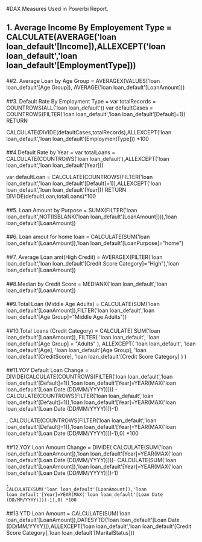 #DAX Measures Used in Powerbi Report. 
## 1. Average Income By Employement Type = CALCULATE(AVERAGE('loan loan_default'[Income]),ALLEXCEPT('loan loan_default','loan loan_default'[EmploymentType]))


####

##2. Average Loan by Age Group = 
 AVERAGEX(VALUES('loan loan_default'[Age Group]),
 AVERAGE('loan loan_default'[LoanAmount]))


####



 ##3. Default Rate By Employment Type = 
 var totalRecords = COUNTROWS(ALL('loan loan_default'))
 var defaultCases = COUNTROWS(FILTER('loan loan_default','loan loan_default'[Default]=1))
 RETURN

 CALCULATE(DIVIDE(defaultCases,totalRecords),ALLEXCEPT('loan loan_default','loan loan_default'[EmploymentType])) *100

####
 

 ##4.Default Rate by Year = 
 var totalLoans = CALCULATE(COUNTROWS('loan loan_default'),ALLEXCEPT('loan loan_default','loan loan_default'[Year]))

 var defaultLoan = CALCULATE(COUNTROWS(FILTER('loan loan_default','loan loan_default'[Default]=1)),ALLEXCEPT('loan loan_default','loan loan_default'[Year]))
 RETURN
 DIVIDE(defaultLoan,totalLoans)*100

####
 
##5. Loan Amount by Purpose = 
SUMX(FILTER('loan loan_default',NOT(ISBLANK('loan loan_default'[LoanAmount]))),'loan loan_default'[LoanAmount])


####


##6. Loan amout for home loan = CALCULATE(SUM('loan loan_default'[LoanAmount]),'loan loan_default'[LoanPurpose]="home") 

####

##7. Average Loan amt(High Credit) = 
AVERAGEX(FILTER('loan loan_default','loan loan_default'[Credit Score Category]="High"),'loan loan_default'[LoanAmount]) 

####

##8.Median by Credit Score = 
 MEDIANX('loan loan_default','loan loan_default'[LoanAmount])

 ####

 ##9.Total Loan (Middle Age Adults) = 
CALCULATE(SUM('loan loan_default'[LoanAmount]),FILTER('loan loan_default','loan loan_default'[Age Group]="Middle Age Adults"))

####

##10.Total Loans (Credit Category) = 
CALCULATE(
    SUM('loan loan_default'[LoanAmount]),
    FILTER(
        'loan loan_default',
        'loan loan_default'[Age Group] = "Adults"
    ),
    ALLEXCEPT(
        'loan loan_default',
        'loan loan_default'[Age],
        'loan loan_default'[Age Group],
        'loan loan_default'[CreditScore],
        'loan loan_default'[Credit Score Category] 
    )
)
####


##11.YOY Default Loan Change = 
 DIVIDE(CALCULATE(COUNTROWS(FILTER('loan loan_default','loan loan_default'[Default]=1)),'loan loan_default'[Year]=YEAR(MAX('loan loan_default'[Loan Date (DD/MM/YYYY)]))) -
 CALCULATE(COUNTROWS(FILTER('loan loan_default','loan loan_default'[Default]=1)),'loan loan_default'[Year]=YEAR(MAX('loan loan_default'[Loan Date (DD/MM/YYYY)]))-1)


 ,
 CALCULATE(COUNTROWS(FILTER('loan loan_default','loan loan_default'[Default]=1)),'loan loan_default'[Year]=YEAR(MAX('loan loan_default'[Loan Date (DD/MM/YYYY)]))-1),0) *100

 ####

 ##12.YOY Loan Amount Change = 
 DIVIDE(
    CALCULATE(SUM('loan loan_default'[LoanAmount]),'loan loan_default'[Year]=YEAR(MAX('loan loan_default'[Loan Date (DD/MM/YYYY)])))-
     CALCULATE(SUM('loan loan_default'[LoanAmount]),'loan loan_default'[Year]=YEAR(MAX('loan loan_default'[Loan Date (DD/MM/YYYY)]))-1)

    ,
    CALCULATE(SUM('loan loan_default'[LoanAmount]),'loan loan_default'[Year]=YEAR(MAX('loan loan_default'[Loan Date (DD/MM/YYYY)]))-1),0) *100


####
##13.YTD Loan Amount = 
 CALCULATE(SUM('loan loan_default'[LoanAmount]),DATESYTD('loan loan_default'[Loan Date (DD/MM/YYYY)]),ALLEXCEPT('loan loan_default','loan loan_default'[Credit Score Category],'loan loan_default'[MaritalStatus]))  




